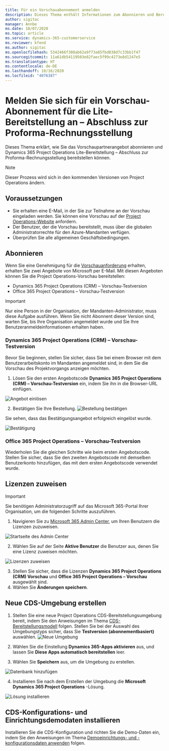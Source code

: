```yaml
---
title: Für ein Vorschauabonnement anmelden
description: Dieses Thema enthält Informationen zum Abonnieren und Bereitstellen der Project Operations Lite-Bereitstellung – Abschluss zur Proforma-Rechnungsstellung.
author: sigitac
manager: Annbe
ms.date: 10/07/2020
ms.topic: article
ms.service: dynamics-365-customerservice
ms.reviewer: kfend
ms.author: sigitac
ms.openlocfilehash: 5342466f308ab62a9f73a85fbd838d7c33bb1f47
ms.sourcegitcommit: 11a61db54119503e82faec5f99c4273e8d1247e5
ms.translationtype: HT
ms.contentlocale: de-DE
ms.lasthandoff: 10/16/2020
ms.locfileid: "4076387"
---
```

# <a name="sign-up-for-a-preview-subscription-for-lite-deployment--deal-to-proforma-invoicing"></a>Melden Sie sich für ein Vorschau-Abonnement für die Lite-Bereitstellung an – Abschluss zur Proforma-Rechnungsstellung

Dieses Thema erklärt, wie Sie das Vorschaupartnerangebot abonnieren und Dynamics 365 Project Operations Lite-Bereitstellung – Abschluss zur Proforma-Rechnungsstellung bereitstellen können.

> [!NOTE]
> Dieser Prozess wird sich in den kommenden Versionen von Project Operations ändern.

## <a name="prerequisites"></a>Voraussetzungen

- Sie erhalten eine E-Mail, in der Sie zur Teilnahme an der Vorschau eingeladen werden. Sie können eine Vorschau auf der [Project Operations-Website](https://dynamics.microsoft.com/en-us/project-operations/overview/) anfordern.
- Der Benutzer, der die Vorschau bereitstellt, muss über die globalen Administratorrechte für den Azure-Mandanten verfügen.
- Überprüfen Sie alle allgemeinen Geschäftsbedingungen.

## <a name="subscribe"></a>Abonnieren

Wenn Sie eine Genehmigung für die [Vorschauanforderung](https://forms.office.com/FormsPro/Pages/ResponsePage.aspx?id=v4j5cvGGr0GRqy180BHbR56j8lZs0FdAvwT75_WNFyxUMkRDV1NYQU5TNjE2VjhKOVBUNVg2R0s1NC4u) erhalten, erhalten Sie zwei Angebote von Microsoft per E-Mail. Mit diesen Angeboten können Sie die Project Operations-Vorschau bereitstellen:

- Dynamics 365 Project Operations (CRM) – Vorschau-Testversion
- Office 365 Project Operations – Vorschau-Testversion

> [!IMPORTANT]
> Nur eine Person in der Organisation, der Mandanten-Administrator, muss diese Aufgabe ausführen. Wenn Sie nicht Abonnent dieser Version sind, warten Sie, bis Ihre Organisation angemeldet wurde und Sie Ihre Benutzeranmeldeinformationen erhalten haben.

### <a name="dynamics-365-project-operations-crm---preview-trial"></a>Dynamics 365 Project Operations (CRM) – Vorschau-Testversion 

Bevor Sie beginnen, stellen Sie sicher, dass Sie bei einem Browser mit dem Benutzerarbeitskonto im Mandanten angemeldet sind, in dem Sie die Vorschau des Projektvorgangs anzeigen möchten.

1. Lösen Sie den ersten Angebotscode **Dynamics 365 Project Operations (CRM) – Vorschau-Testversion** ein, indem Sie ihn in die Browser-URL einfügen.

![Angebot einlösen](./media/16RedeemFirstOfferNew.png)

2. Bestätigen Sie Ihre Bestellung.
![Bestellung bestätigen](./media/17ConfirmOrderNew.png)

Sie sehen, dass das Bestätigungsangebot erfolgreich eingelöst wurde.

![Bestätigung](./media/18OrderConfirmationNew.png)

### <a name="office-365-project-operations---preview-trial"></a>Office 365 Project Operations – Vorschau-Testversion

Wiederholen Sie die gleichen Schritte wie beim ersten Angebotscode. Stellen Sie sicher, dass Sie den zweiten Angebotscode mit demselben Benutzerkonto hinzufügen, das mit dem ersten Angebotscode verwendet wurde.

## <a name="assign-licenses"></a>Lizenzen zuweisen

> [!IMPORTANT]
> Sie benötigen Administratorzugriff auf das Microsoft 365-Portal Ihrer Organisation, um die folgenden Schritte auszuführen.


1. Navigieren Sie zu [Microsoft 365 Admin Center](https://portal.office.com/), um Ihren Benutzern die Lizenzen zuzuweisen.

![Startseite des Admin Center](./media/14AdminPortal.png)

2. Wählen Sie auf der Seite **Aktive Benutzer** die Benutzer aus, denen Sie eine Lizenz zuweisen möchten.

![Lizenzen zuweisen](./media/15AssignLicenses.png)

3. Stellen Sie sicher, dass die Lizenzen **Dynamics 365 Project Operations (CRM) Vorschau** und **Office 365 Project Operations – Vorschau** ausgewählt sind. 
4. Wählen Sie **Änderungen speichern**.

## <a name="create-a-new-cds-environment"></a>Neue CDS-Umgebung erstellen

1. Stellen Sie eine neue Project Operations CDS-Bereitstellungsumgebung bereit, indem Sie den Anweisungen im Thema [CDS-Bereitstellungsmodell](lite-deployment.md) folgen. Stellen Sie bei der Auswahl des Umgebungstyps sicher, dass Sie **Testversion (abonnementbasiert)** auswählen.
![Neue Umgebung](./media/19CreateEnvironment.png)

2. Wählen Sie die Einstellung **Dynamics 365-Apps aktivieren** aus, und lassen Sie **Diese Apps automatisch bereitstellen** leer.  
3. Wählen Sie **Speichern** aus, um die Umgebung zu erstellen.

![Datenbank hinzufügen](./media/20CreateEnvironment1.png)

4. Installieren Sie nach dem Erstellen der Umgebung die **Microsoft Dynamics 365 Project Operations** -Lösung. 

![Lösung installieren](./media/21InstallSolution.png)

## <a name="install-a-cds-configuration-and-setup-demo-data"></a>CDS-Konfigurations- und Einrichtungsdemodaten installieren

Installieren Sie die CDS-Konfiguration und richten Sie die Demo-Daten ein, indem Sie den Anweisungen im Thema [Demoeinrichtungs- und -konfigurationsdaten anwenden](lite-apply-demo-setup-config-data.md) folgen.
